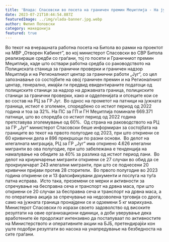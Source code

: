 ```yaml
---
title: 'Влада: Спасовски во посета на граничен премин Меџитлија - На јужната граница зголемен прометот на патници за 30%, само на Меџитлија за 60% - 21 ЈУЛИ 2023'
date: 2023-07-21T10:44:54.887Z
featuredImage: ../img/vlada-banner.jpg.webp
author: Филип Поповски
category: македонија
featured: true
---
```

Во текот на вчерашната работна посета на Битола во рамки на проектот на МВР „Отворен Кабинет”, во кој министерот Спасовски во СВР Битола реализираше средби со граѓани, тој го посети и Граничниот премин Меџитлија, каде што оствари работна средба со раководството на Полициската станица за гранични проверки и граничен надзор Меџитлија и на Регионалниот центар за гранични работи „Југ“, со цел запознавање со состојбите на овој граничен премин и на Регионалниот центар, генерално, имајќи ги предвид евидентираните податоци од полициските станици за надзор на државната граница, полициските станици за гранични проверки, како и одделенијата и отсеците кои се во состав на РЦ за ГР Југ. 
Во однос на прометот на патници на јужната граница, истиот е зголемен, споредбено со истиот период од 2022 година и тоа за 32%. На ПС за ГП и ГН Меџитлија поминале 669.371 патници, што во споредба со истиот период од 2022 година претставува зголемување од 60%. 
Од страна на раководството на РЦ за ГР „Југ“ министерот Спасовски беше информиран за состојбата на границите во текот на првото полугодие од 2023, при што откриени се 60 кривични дела и 896 прекршоци по разни основи. 
Во делот на илегалната миграција, РЦ за ГР „Југ“ има откриено 4.626 илегални мигранти во ова полугодие, при што забележана е тенденција на намалување на обидите за 40% за разлика од истиот период лани. 
Во делот на криумчарење мигранти откриени се 27 случаи во обид да се прокриумчарат 243 илегални мигранти, при што се поднесени 20 кривични пријави против 28 сторители. 
Во првото полугодие во 2023 година откриени се и 13 фалсификувани документи и послуга на туѓа патна исправа. 
Исто така, преземени се мерки и активности за спречување на бесправна сеча и транспорт на дрвна маса, при што откриени се 20 случаи за бесправна сеча и транспорт на дрвна маса, а по оперативна акција за спречување на недозволена трговија со дрога, само на јужната граница пронајдени се и одземени 5 кг марихуана. 
Министерот Спасовски го изрази своето задоволство од високите резултати на овие организациони единици, а доби уверување дека вработените ќе продолжат интензивно да постапуваат по активностите на Министерството и оперативните акции на БЈБ, претендирајќи кон уште подобри резултати во насока на унапредување на безбедноста на сите граѓани.
 
